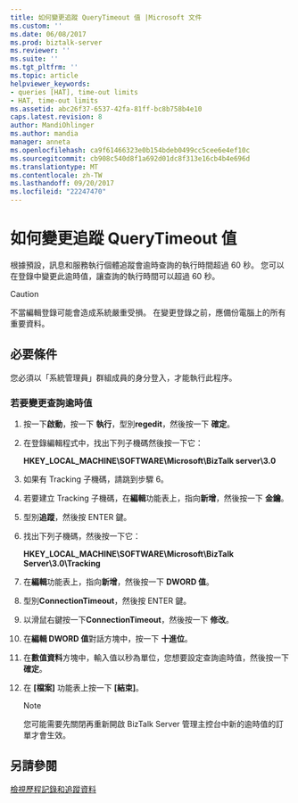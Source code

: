 ```yaml
---
title: 如何變更追蹤 QueryTimeout 值 |Microsoft 文件
ms.custom: ''
ms.date: 06/08/2017
ms.prod: biztalk-server
ms.reviewer: ''
ms.suite: ''
ms.tgt_pltfrm: ''
ms.topic: article
helpviewer_keywords:
- queries [HAT], time-out limits
- HAT, time-out limits
ms.assetid: abc26f37-6537-42fa-81ff-bc8b758b4e10
caps.latest.revision: 8
author: MandiOhlinger
ms.author: mandia
manager: anneta
ms.openlocfilehash: ca9f61466323e0b154bdeb0499cc5cee6e4ef10c
ms.sourcegitcommit: cb908c540d8f1a692d01dc8f313e16cb4b4e696d
ms.translationtype: MT
ms.contentlocale: zh-TW
ms.lasthandoff: 09/20/2017
ms.locfileid: "22247470"
---
```

# <a name="how-to-change-the-tracking-querytimeout-value"></a>如何變更追蹤 QueryTimeout 值
根據預設，訊息和服務執行個體追蹤會逾時查詢的執行時間超過 60 秒。 您可以在登錄中變更此逾時值，讓查詢的執行時間可以超過 60 秒。  
  
> [!CAUTION]
>  不當編輯登錄可能會造成系統嚴重受損。 在變更登錄之前，應備份電腦上的所有重要資料。  
  
## <a name="prerequisites"></a>必要條件  
 您必須以「系統管理員」群組成員的身分登入，才能執行此程序。  
  
### <a name="to-change-the-query-timeout-value"></a>若要變更查詢逾時值  
  
1.  按一下**啟動**，按一下 **執行**，型別**regedit**，然後按一下 **確定**。  
  
2.  在登錄編輯程式中，找出下列子機碼然後按一下它：  
  
     **HKEY_LOCAL_MACHINE\SOFTWARE\Microsoft\BizTalk server\3.0**  
  
3.  如果有 Tracking 子機碼，請跳到步驟 6。  
  
4.  若要建立 Tracking 子機碼，在**編輯**功能表上，指向**新增**，然後按一下 **金鑰**。  
  
5.  型別**追蹤**，然後按 ENTER 鍵。  
  
6.  找出下列子機碼，然後按一下它：  
  
     **HKEY_LOCAL_MACHINE\SOFTWARE\Microsoft\BizTalk Server\3.0\Tracking**  
  
7.  在**編輯**功能表上，指向**新增**，然後按一下  **DWORD 值**。  
  
8.  型別**ConnectionTimeout**，然後按 ENTER 鍵。  
  
9. 以滑鼠右鍵按一下**ConnectionTimeout**，然後按一下 **修改**。  
  
10. 在**編輯 DWORD 值**對話方塊中，按一下 **十進位**。  
  
11. 在**數值資料**方塊中，輸入值以秒為單位，您想要設定查詢逾時值，然後按一下 **確定**。  
  
12. 在 **[檔案]** 功能表上按一下 **[結束]**。  
  
    > [!NOTE]
    >  您可能需要先關閉再重新開啟 BizTalk Server 管理主控台中新的逾時值的訂單才會生效。  
  
## <a name="see-also"></a>另請參閱  
 [檢視歷程記錄和追蹤資料](../core/viewing-historical-and-tracked-data.md)